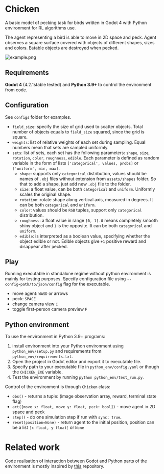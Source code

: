 # Chicken
A basic model of pecking task for birds written in Godot 4 with Python environment for RL algorithms use. 

The agent representing a bird is able to move in 2D space and peck. Agent observes a square surface covered with objects of different shapes, sizes and colors.
Eatable objects are destroyed when pecked. 

![example.png](assets/example.png)

## Requirements
**Godot 4** (4.2.1stable tested) and **Python 3.9+** to control the environment from code. 

## Configuration
See `configs` folder for examples.

- `field_size`: specify the size of grid used to scatter objects. Total number of objects equals to `field_size` squared, since the grid is square.
- `weights`: list of relative weights of each set during sampling. Equal numbers mean that sets are sampled uniformly.
- `sets`: list of sets, each set has the following parameters: `shape`, `size`, `rotation`, `color`, `roughness`, `edible`.
  Each parameter is defined as random variable in the form of lists `['categorical', values, probs]` or `['uniform', min, max]`.
  - `shape`: supports only `categorical` distribution, values should be names of `.obj` files without extension from `assets/shapes` folder. So that to add a shape, just add new `.obj` file to the folder.  
  - `size`: a float value, can be both `categorical` and `uniform`. Uniformly scales the original shape.
  - `rotation`: rotate shape along vertical axis, measured in degrees. It can be both `categorical` and `uniform`.
  - `color`: values should be `RGB` tuples, support only `categorical` distribution.
  - `roughness`: a float value in range `[0, 1]`. `0` means completely smooth shiny object and `1` is the opposite. It can be both `categorical` and `uniform`.
  - `edible`: is interpreted as a boolean value, specifying whether the object edible or not. Edible objects give `+1` positive reward and disappear after pecked.


## Play
Running executable in standalone regime without python environment is mainly for testing purposes.
Specify configuration file using `--config=path/to/json/config` flag for the executable.
- move agent: `WASD` or arrows
- peck: `SPACE`
- change camera view `C`
- toggle first-person camera preview `F`

## Python environment
To use the environment in Python 3.9+ programs:
1. install environment into your Python environment using `python_env/setup.py` and requirements from `python_env/requirements.txt`.
2. Open the project in Godot editor and export it to executable file.
3. Specify path to your executable file in `python_env/config.yaml` or though the `CHICKEN_EXE` variable. 
4. Test the environment by running `python python_env/test_run.py`.

Control of the environment is through `Chicken` class:

- `obs()` - returns a tuple: (image observation array, reward, terminal state flag)
- `act([move_x: float, move_y: float, peck: bool])` - move agent in 2D space and peck
- `step()` - do one simulation step if run with `sync: true`.
- `reset(position=None)` - return agent to the initial position, position can be a list `[x float, y float]` or `None`

# Related work
Code realisation of interaction between Godot and Python parts of the environment is mostly inspired by [this](https://github.com/edbeeching/godot_rl_agents) repository. 
